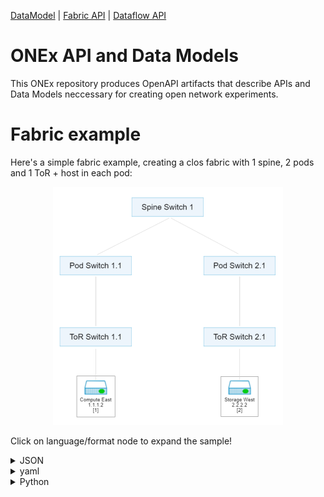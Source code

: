 [DataModel](https://redocly.github.io/redoc/?url=https://raw.githubusercontent.com/open-network-experiments/models/main/docs/onexdatamodel_openapi.yaml)
| [Fabric API](https://redocly.github.io/redoc/?url=https://raw.githubusercontent.com/open-network-experiments/models/main/docs/onexfabric_openapi.yaml)
| [Dataflow API](https://redocly.github.io/redoc/?url=https://raw.githubusercontent.com/open-network-experiments/models/main/docs/onexdataflow_openapi.yaml)
# ONEx API and Data Models
This ONEx repository produces OpenAPI artifacts that describe APIs and Data Models neccessary for creating open network experiments.

# Fabric example

Here's a simple fabric example, creating a clos fabric with 1 spine, 2 pods and 1 ToR + host in each pod:

<p align="center">
    <img src="./assets/sample_fabric.png" />
</p>

Click on language/format node to expand the sample!

<details><summary>JSON</summary>
<p>

```json
{
    "topology": {
        "choice": "spine_pod_rack",
        "spine_pod_rack": {
            "spines": [
                { 
                    "count": 1
                }
            ],
            "pods": [
                {
                    "count": 2,
                    "pod_profile_name": ["Pod Profile 1"]
                }
            ]
        }
    },
    "pod_profiles": [
        {
            "name": "Pod Profile 1",
            "pod_switch": {
                "count": 1
            },
            "rack": {
                "count": 1,
                "rack_profile_names": ["Rack Profile 1"]
            }
        }
    ],
    "rack_profiles": [
        {
            "name": "Rack Profile 1",
            "oversubscription": "2:1"
        }
    ],
    "hosts": [
        {
            "name": "Compute East",
            "ipv4_address": "1.1.1.1"
        },
        {
            "name": "Storage West",
            "ipv4_address": "2.2.2.2"
        }
    ],
}
```
</p>
</details>

<details><summary>yaml</summary>
<p>


```yaml
    topology:
        choice: spine_pod_rack
        spine_pod_rack:
            spines:
            - count: 1
            pods:
            - count: 2
            pod_profile_name:
            - Pod Profile 1
    pod_profiles:
        - name: Pod Profile 1
    pod_switch:
        count: 1
    rack:
        count: 1
        rack_profile_names:
            - Rack Profile 1
    rack_profiles:
        - name: Rack Profile 1
    oversubscription: '2:1'
    hosts:
    -
        name: Compute East
        ipv4_address: 1.1.1.1
    - 
        name: Storage West
        ipv4_address: 2.2.2.2
```
</p>
</details>


<details><summary>Python</summary>
<p>

```python
def fabric_sample():
    config = onex.api().config()
    config.fabric.spine_pod_rack.spines.add(count=1)
    config.fabric.spine_pod_rack.pods.add(
        count=2,
        pod_profile_name=["Pod Profile 1"]
    )

    pod_profile = config.fabric.spine_pod_rack.pod_profiles.add(name="Pod Profile 1")
    pod_profile.pod_switch.count = 1
    rack_profile = config.fabric.spine_pod_rack.rack_profiles.add(
        name="Rack Profile 1",
        tor_to_pod_oversubscription="2:1"
    )
    pod_profile.rack.rack_profile_names = [ rack_profile.name ]

    config.hosts.add(name="Data Storage 1", address="1.1.1.1")
    config.hosts.add(name="Compute 1", address="3.3.3.3")
    config.hosts.add(name="Compute 2", address="4.4.4.4")
```
</p>
</details>

